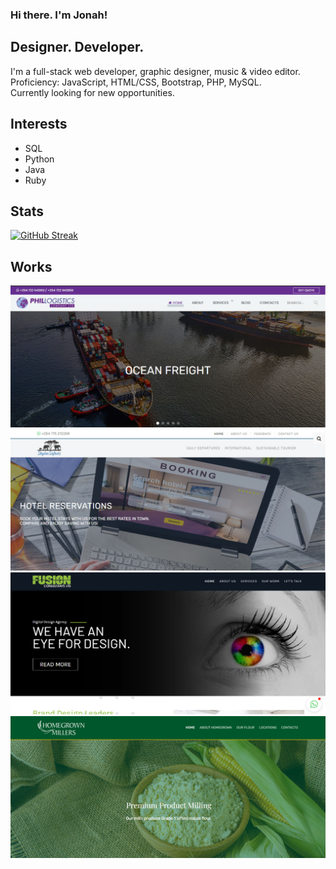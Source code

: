### Hi there. I'm Jonah!
## Designer. Developer.

I'm a full-stack web developer, graphic designer, music & video editor.<br> 
Proficiency: JavaScript, HTML/CSS, Bootstrap, PHP, MySQL.<br> 
Currently looking for new opportunities.

## Interests
- SQL
- Python
- Java
- Ruby

## Stats
[![GitHub Streak](https://github-readme-streak-stats.herokuapp.com?user=DJ-MrJay&theme=Javascript&hide_border=true&date_format=j%20M%5B%20Y%5D&fire=DD2727&sideNums=DD2727)](https://git.io/streak-stats)

## Works
[![Phil Logistics](https://github.com/DJ-MrJay/DJ-MrJay/blob/main/Images/screenshot-phil.jpg)](https://phil-logistics.co.ke)
[![Skylax Safaris](https://github.com/DJ-MrJay/DJ-MrJay/blob/main/Images/screenshot-skylax.jpg)](https://www.skylaxsafaris.com)
[![Fusion 4 Consultants](https://github.com/DJ-MrJay/DJ-MrJay/blob/main/Images/screenshot-fusion.jpg)](http://fusion4consultants.com)
[![Homegrown Millers](https://github.com/DJ-MrJay/DJ-MrJay/blob/main/Images/screenshot-homegrown.jpg)](https://homegrownmillers.co.ke/)

